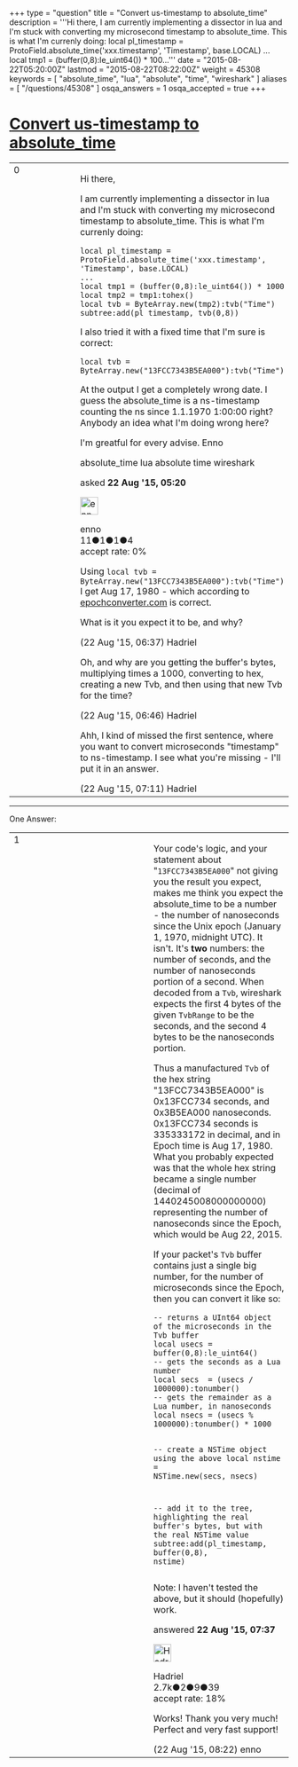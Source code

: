 +++
type = "question"
title = "Convert us-timestamp to absolute_time"
description = '''Hi there, I am currently implementing a dissector in lua and I&#x27;m stuck with converting my microsecond timestamp to absolute_time. This is what I&#x27;m currenly doing: local pl_timestamp = ProtoField.absolute_time(&#x27;xxx.timestamp&#x27;, &#x27;Timestamp&#x27;, base.LOCAL) ...  local tmp1 = (buffer(0,8):le_uint64()) * 100...'''
date = "2015-08-22T05:20:00Z"
lastmod = "2015-08-22T08:22:00Z"
weight = 45308
keywords = [ "absolute_time", "lua", "absolute", "time", "wireshark" ]
aliases = [ "/questions/45308" ]
osqa_answers = 1
osqa_accepted = true
+++

<div class="headNormal">

# [Convert us-timestamp to absolute\_time](/questions/45308/convert-us-timestamp-to-absolute_time)

</div>

<div id="main-body">

<div id="askform">

<table id="question-table" style="width:100%;"><colgroup><col style="width: 50%" /><col style="width: 50%" /></colgroup><tbody><tr class="odd"><td style="width: 30px; vertical-align: top"><div class="vote-buttons"><span id="post-45308-upvote" class="ajax-command post-vote up" rel="nofollow" title="I like this post (click again to cancel)"> </span><div id="post-45308-score" class="post-score" title="current number of votes">0</div><span id="post-45308-downvote" class="ajax-command post-vote down" rel="nofollow" title="I dont like this post (click again to cancel)"> </span> <span id="favorite-mark" class="ajax-command favorite-mark" rel="nofollow" title="mark/unmark this question as favorite (click again to cancel)"> </span><div id="favorite-count" class="favorite-count"></div></div></td><td><div id="item-right"><div class="question-body"><p>Hi there,</p><p>I am currently implementing a dissector in lua and I'm stuck with converting my microsecond timestamp to absolute_time. This is what I'm currenly doing:</p><pre><code>local pl_timestamp = ProtoField.absolute_time(&#39;xxx.timestamp&#39;, &#39;Timestamp&#39;, base.LOCAL)
...      
local tmp1 = (buffer(0,8):le_uint64()) * 1000
local tmp2 = tmp1:tohex()
local tvb = ByteArray.new(tmp2):tvb(&quot;Time&quot;)
subtree:add(pl_timestamp, tvb(0,8))</code></pre><p>I also tried it with a fixed time that I'm sure is correct:</p><pre><code>local tvb = ByteArray.new(&quot;13FCC7343B5EA000&quot;):tvb(&quot;Time&quot;)</code></pre><p>At the output I get a completely wrong date. I guess the absolute_time is a ns-timestamp counting the ns since 1.1.1970 1:00:00 right? Anybody an idea what I'm doing wrong here?</p><p>I'm greatful for every advise. Enno</p></div><div id="question-tags" class="tags-container tags"><span class="post-tag tag-link-absolute_time" rel="tag" title="see questions tagged &#39;absolute_time&#39;">absolute_time</span> <span class="post-tag tag-link-lua" rel="tag" title="see questions tagged &#39;lua&#39;">lua</span> <span class="post-tag tag-link-absolute" rel="tag" title="see questions tagged &#39;absolute&#39;">absolute</span> <span class="post-tag tag-link-time" rel="tag" title="see questions tagged &#39;time&#39;">time</span> <span class="post-tag tag-link-wireshark" rel="tag" title="see questions tagged &#39;wireshark&#39;">wireshark</span></div><div id="question-controls" class="post-controls"></div><div class="post-update-info-container"><div class="post-update-info post-update-info-user"><p>asked <strong>22 Aug '15, 05:20</strong></p><img src="https://secure.gravatar.com/avatar/e0a83cd3b1bd17b3f4b28e396c496e31?s=32&amp;d=identicon&amp;r=g" class="gravatar" width="32" height="32" alt="enno&#39;s gravatar image" /><p><span>enno</span><br />
<span class="score" title="11 reputation points">11</span><span title="1 badges"><span class="badge1">●</span><span class="badgecount">1</span></span><span title="1 badges"><span class="silver">●</span><span class="badgecount">1</span></span><span title="4 badges"><span class="bronze">●</span><span class="badgecount">4</span></span><br />
<span class="accept_rate" title="Rate of the user&#39;s accepted answers">accept rate:</span> <span title="enno has no accepted answers">0%</span></p></div></div><div id="comments-container-45308" class="comments-container"><span id="45309"></span><div id="comment-45309" class="comment"><div id="post-45309-score" class="comment-score"></div><div class="comment-text"><p>Using <code>local tvb = ByteArray.new("13FCC7343B5EA000"):tvb("Time")</code> I get Aug 17, 1980 - which according to <a href="http://www.epochconverter.com">epochconverter.com</a> is correct.</p><p>What is it you expect it to be, and why?</p></div><div id="comment-45309-info" class="comment-info"><span class="comment-age">(22 Aug '15, 06:37)</span> <span class="comment-user userinfo">Hadriel</span></div></div><span id="45310"></span><div id="comment-45310" class="comment"><div id="post-45310-score" class="comment-score"></div><div class="comment-text"><p>Oh, and why are you getting the buffer's bytes, multiplying times a 1000, converting to hex, creating a new Tvb, and then using that new Tvb for the time?</p></div><div id="comment-45310-info" class="comment-info"><span class="comment-age">(22 Aug '15, 06:46)</span> <span class="comment-user userinfo">Hadriel</span></div></div><span id="45311"></span><div id="comment-45311" class="comment"><div id="post-45311-score" class="comment-score"></div><div class="comment-text"><p>Ahh, I kind of missed the first sentence, where you want to convert microseconds "timestamp" to ns-timestamp. I see what you're missing - I'll put it in an answer.</p></div><div id="comment-45311-info" class="comment-info"><span class="comment-age">(22 Aug '15, 07:11)</span> <span class="comment-user userinfo">Hadriel</span></div></div></div><div id="comment-tools-45308" class="comment-tools"></div><div class="clear"></div><div id="comment-45308-form-container" class="comment-form-container"></div><div class="clear"></div></div></td></tr></tbody></table>

------------------------------------------------------------------------

<div class="tabBar">

<span id="sort-top"></span>

<div class="headQuestions">

One Answer:

</div>

</div>

<span id="45312"></span>

<div id="answer-container-45312" class="answer accepted-answer">

<table style="width:100%;"><colgroup><col style="width: 50%" /><col style="width: 50%" /></colgroup><tbody><tr class="odd"><td style="width: 30px; vertical-align: top"><div class="vote-buttons"><span id="post-45312-upvote" class="ajax-command post-vote up" rel="nofollow" title="I like this post (click again to cancel)"> </span><div id="post-45312-score" class="post-score" title="current number of votes">1</div><span id="post-45312-downvote" class="ajax-command post-vote down" rel="nofollow" title="I dont like this post (click again to cancel)"> </span> <span class="accept-answer on" rel="nofollow" title="enno has selected this answer as the correct answer"> </span></div></td><td><div class="item-right"><div class="answer-body"><p>Your code's logic, and your statement about "<code>13FCC7343B5EA000</code>" not giving you the result you expect, makes me think you expect the absolute_time to be a number - the number of nanoseconds since the Unix epoch (January 1, 1970, midnight UTC). It isn't. It's <strong>two</strong> numbers: the number of seconds, and the number of nanoseconds portion of a second. When decoded from a <code>Tvb</code>, wireshark expects the first 4 bytes of the given <code>TvbRange</code> to be the seconds, and the second 4 bytes to be the nanoseconds portion.</p><p>Thus a manufactured <code>Tvb</code> of the hex string "13FCC7343B5EA000" is 0x13FCC734 seconds, and 0x3B5EA000 nanoseconds. 0x13FCC734 seconds is 335333172 in decimal, and in Epoch time is Aug 17, 1980. What you probably expected was that the whole hex string became a single number (decimal of 1440245008000000000) representing the number of nanoseconds since the Epoch, which would be Aug 22, 2015.</p><p>If your packet's <code>Tvb</code> buffer contains just a single big number, for the number of microseconds since the Epoch, then you can convert it like so:</p><pre><code>-- returns a UInt64 object of the microseconds in the Tvb buffer
local usecs = buffer(0,8):le_uint64()
-- gets the seconds as a Lua number
local secs  = (usecs / 1000000):tonumber()
-- gets the remainder as a Lua number, in nanoseconds
local nsecs = (usecs % 1000000):tonumber() * 1000

-- create a NSTime object using the above
local nstime = NSTime.new(secs, nsecs)

-- add it to the tree, highlighting the real buffer&#39;s bytes, but with the real NSTime value
subtree:add(pl_timestamp, buffer(0,8), nstime)</code></pre><p>Note: I haven't tested the above, but it should (hopefully) work.</p></div><div class="answer-controls post-controls"></div><div class="post-update-info-container"><div class="post-update-info post-update-info-user"><p>answered <strong>22 Aug '15, 07:37</strong></p><img src="https://secure.gravatar.com/avatar/d02f20c18a7742ec73a666f1974bf6dc?s=32&amp;d=identicon&amp;r=g" class="gravatar" width="32" height="32" alt="Hadriel&#39;s gravatar image" /><p><span>Hadriel</span><br />
<span class="score" title="2652 reputation points"><span>2.7k</span></span><span title="2 badges"><span class="badge1">●</span><span class="badgecount">2</span></span><span title="9 badges"><span class="silver">●</span><span class="badgecount">9</span></span><span title="39 badges"><span class="bronze">●</span><span class="badgecount">39</span></span><br />
<span class="accept_rate" title="Rate of the user&#39;s accepted answers">accept rate:</span> <span title="Hadriel has 30 accepted answers">18%</span></p></div></div><div id="comments-container-45312" class="comments-container"><span id="45313"></span><div id="comment-45313" class="comment"><div id="post-45313-score" class="comment-score"></div><div class="comment-text"><p>Works! Thank you very much! Perfect and very fast support!</p></div><div id="comment-45313-info" class="comment-info"><span class="comment-age">(22 Aug '15, 08:22)</span> <span class="comment-user userinfo">enno</span></div></div></div><div id="comment-tools-45312" class="comment-tools"></div><div class="clear"></div><div id="comment-45312-form-container" class="comment-form-container"></div><div class="clear"></div></div></td></tr></tbody></table>

</div>

<div class="paginator-container-left">

</div>

</div>

</div>


